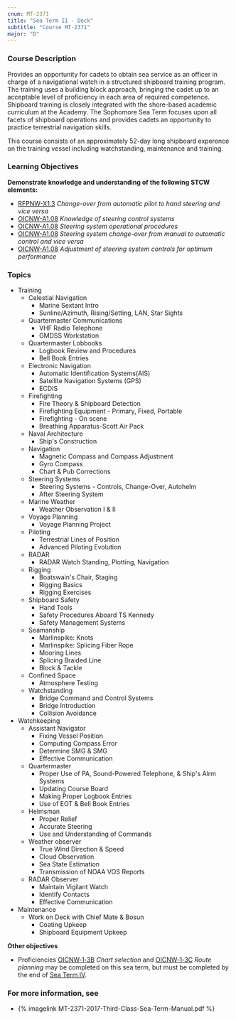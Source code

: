 ```yaml
---
cnum: MT-2371
title: "Sea Term II - Deck"
subtitle: "Course MT-2371"
major: "D"
---
```

### Course Description

Provides an opportunity for cadets to obtain sea service as an officer in charge of a navigational watch in a structured shipboard training program. The training uses a building block approach, bringing the cadet up to an acceptable level of proficiency in each area of required competence. Shipboard training is closely integrated with the shore-based academic curriculum at the Academy. The Sophomore Sea Term focuses upon all facets of shipboard operations and provides cadets an opportunity to practice terrestrial navigation skills.



This course consists of an approximately 52-day long shipboard experence on the training vessel including watchstanding, maintenance and training.


### Learning Objectives

**Demonstrate knowledge and understanding of the following STCW elements:**

* [RFPNW-X1.3]({{site.baseurl}}/tables/24.html#RFPNW-X1.3) *Change-over from automatic pilot to hand steering and vice versa*
* [OICNW-A1.08]({{site.baseurl}}/tables/21.html#OICNW-A1.08) *Knowledge of steering control systems*
* [OICNW-A1.08]({{site.baseurl}}/tables/21.html#OICNW-A1.08) *Steering system operational procedures*
* [OICNW-A1.08]({{site.baseurl}}/tables/21.html#OICNW-A1.08) *Steering system change-over from manual to automatic control and vice versa*
* [OICNW-A1.08]({{site.baseurl}}/tables/21.html#OICNW-A1.08) *Adjustment of steering system controls for optimum performance*


### Topics

* Training
	* Celestial Navigation
		* Marine Sextant Intro
		* Sunline/Azimuth, Rising/Setting, LAN, Star Sights
	* Quartermaster Communications
		* VHF Radio Telephone
		* GMDSS Workstation
	* Quartermaster Lobbooks
		* Logbook Review and Procedures
		* Bell Book Entries
	* Electronic Navigation
		* Automatic Identification Systems(AIS)
		* Satellite Navigation Systems (GPS)
		* ECDIS
	* Firefighting
		* Fire Theory & Shipboard Detection
		* Firefighting Equipment - Primary, Fixed, Portable
		* Firefighting - On scene
		* Breathing Apparatus-Scott Air Pack
	* Naval Architecture
		* Ship's Construction
	* Navigation
		* Magnetic Compass and Compass Adjustment
		* Gyro Compass
		* Chart & Pub Corrections
	* Steering Systems
		* Steering Systems - Controls, Change-Over, Autohelm
		* After Steering System
	* Marine Weather
		* Weather Observation I & II
	* Voyage Planning 
		* Voyage Planning Project
	* Piloting
		* Terrestrial Lines of Position
		* Advanced Piloting Evolution
	* RADAR 
		* RADAR Watch Standing, Plotting, Navigation
	* Rigging
		* Boatswain's Chair, Staging 
		* Rigging Basics
		* Rigging Exercises
	* Shipboard Safety
		* Hand Tools
		* Safety Procedures Aboard TS Kennedy
		* Safety Management Systems
	* Seamanship
		* Marlinspike: Knots
		* Marlinspike: Splicing Fiber Rope
		* Mooring Lines
		* Splicing Braided Line
		* Block & Tackle
	* Confined Space
		* Atmosphere Testing
	* Watchstanding
		* Bridge Command and Control Systems
		* Bridge Introduction
		* Collision Avoidance
* Watchkeeping
	* Assistant Navigator
		* Fixing Vessel Position
		* Computing Compass Error
		* Determine SMG & SMG
		* Effective Communication
	* Quartermaster
		* Proper Use of PA, Sound-Powered Telephone, & Ship's Alrm Systems
		* Updating Course Board
		* Making Proper Logbook Entries
		* Use of EOT & Bell Book Entries
	* Helmsman
		* Proper Relief
		* Accurate Steering
		* Use and Understanding of Commands
	* Weather observer
		* True Wind Direction & Speed
		* Cloud Observation
		* Sea State Estimation
		* Transmission of NOAA VOS Reports
	* RADAR Observer
		* Maintain Vigilant Watch
		* Identify Contacts
		* Effective Communication
* Maintenance
	* Work on Deck with Chief Mate & Bosun
		* Coating Upkeep
		* Shipboard Equipment Upkeep

**Other objectives**

* Proficiencies  [OICNW‑1‑3B](OICNW-1-3B) *Chart selection* and [OICNW‑1‑3C](OICNW-1-3C) *Route planning* may be completed on this sea term, but must be completed by the end of [Sea Term IV](mt4371).



### For more information, see 

* {% imagelink MT-2371-2017-Third-Class-Sea-Term-Manual.pdf %} 




